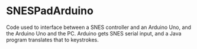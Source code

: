 # SNESPadArduino
Code used to interface between a SNES controller and an Arduino Uno, and the Arduino Uno and the PC.  Arduino gets SNES serial input, and a Java program translates that to keystrokes.
